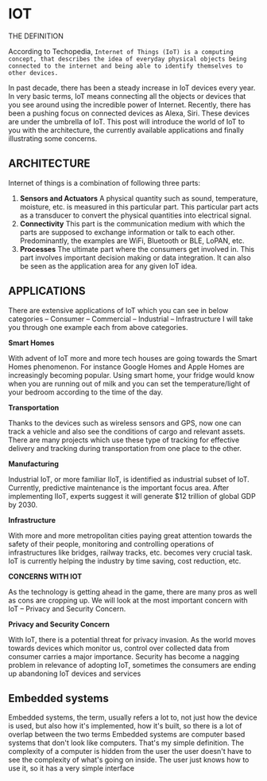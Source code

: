 # IOT
THE DEFINITION

According to Techopedia,
`Internet of Things (IoT) is a computing concept, that describes the idea of everyday physical objects being connected to the internet and being able to identify themselves to other devices.`

In past decade, there has been a steady increase in IoT devices every year. In very basic terms, IoT means connecting all the objects or devices that you see around using the incredible power of Internet.
Recently, there has been a pushing focus on connected devices as Alexa, Siri. These devices are under the umbrella of IoT. This post will introduce the world of IoT to you with the architecture, the currently available applications and finally illustrating some concerns.

## ARCHITECTURE
Internet of things is a combination of following three parts:

1. **Sensors and Actuators**
A physical quantity such as sound, temperature, moisture, etc. is measured in this particular part. This particular part acts as a transducer to convert the physical quantities into electrical signal.
2. **Connectivity**
This part is the communication medium with which the parts are supposed to exchange information or talk to each other. Predominantly, the examples are WiFi, Bluetooth or BLE, LoPAN, etc.
3. **Processes**
The ultimate part where the consumers get involved in. This part involves important decision making or data integration. It can also be seen as the application area for any given IoT idea.


## APPLICATIONS
There are extensive applications of IoT which you can see in below categories
– Consumer
– Commercial
– Industrial
– Infrastructure
I will take you through one example each from above categories.

**Smart Homes**

With advent of IoT more and more tech houses are going towards the Smart Homes phenomenon. For instance Google Homes and Apple Homes are increasingly becoming popular. Using smart home, your fridge would know when you are running out of milk and you can set the temperature/light of your bedroom according to the time of the day.

**Transportation**

Thanks to the devices such as wireless sensors and GPS, now one can track a vehicle and also see the conditions of cargo and relevant assets. There are many projects which use these type of tracking for effective delivery and tracking during transportation from one place to the other.

**Manufacturing**

Industrial IoT, or more familiar IIoT, is identified as industrial subset of IoT. Currently, predictive maintenance is the important focus area. After implementing IIoT, experts suggest it will generate $12 trillion of global GDP by 2030.

**Infrastructure**

With more and more metropolitan cities paying great attention towards the safety of their people, monitoring and controlling operations of infrastructures like bridges, railway tracks, etc. becomes very crucial task. IoT is currently helping the industry by time saving, cost reduction, etc.

**CONCERNS WITH IOT**

As the technology is getting ahead in the game, there are many pros as well as cons are cropping up. We will look at the most important concern with IoT – Privacy and Security Concern.

**Privacy and Security Concern**

With IoT, there is a potential threat for privacy invasion. As the world moves towards devices which monitor us, control over collected data from consumer carries a major importance. Security has become a nagging problem in relevance of adopting IoT, sometimes the consumers are ending up abandoning IoT devices and services

## Embedded systems

Embedded systems, the term, usually refers a lot to, not just how the device is used, but also how it's implemented, how it's built, so there is a lot of overlap between the two terms
Embedded systems are computer based systems that don't look like computers. That's my simple definition. The complexity of a computer is hidden from the user the user doesn't have to see the complexity of what's going on inside. The user just knows how to use it, so it has a very simple interface

